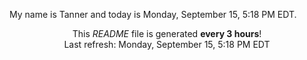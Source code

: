 My name is Tanner and today is Monday, September 15, 5:18 PM EDT.

<p align="center">This <i>README</i> file is generated <b>every 3 hours</b>!</br>Last refresh: Monday, September 15, 5:18 PM EDT<br /></p>
